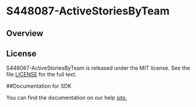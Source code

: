 S448087-ActiveStoriesByTeam
=========================

## Overview


## License

S448087-ActiveStoriesByTeam is released under the MIT license.  See the file [LICENSE](./LICENSE) for the full text.

##Documentation for SDK

You can find the documentation on our help [site.](https://help.rallydev.com/apps/2.1/doc/)
